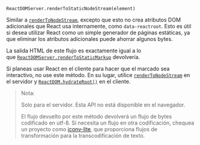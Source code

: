 ```
ReactDOMServer.renderToStaticNodeStream(element)
```

Similar a [`renderToNodeStream`](https://es.reactjs.org/docs/react-dom-server.html#rendertonodestream), excepto que esto no crea atributos DOM adicionales que React usa internamente, como `data-reactroot`. Esto es útil si desea utilizar React como un simple generador de páginas estáticas, ya que eliminar los atributos adicionales puede ahorrar algunos bytes.

La salida HTML de este flujo es exactamente igual a lo que [`ReactDOMServer.renderToStaticMarkup`](https://es.reactjs.org/docs/react-dom-server.html#rendertostaticmarkup) devolvería.

Si planeas usar React en el cliente para hacer que el marcado sea interactivo, no use este método. En su lugar, utilice [`renderToNodeStream`](https://es.reactjs.org/docs/react-dom-server.html#rendertonodestream) en el servidor y [`ReactDOM.hydrateRoot()`](https://es.reactjs.org/docs/react-dom-client.html#hydrateroot) en el cliente.

> Nota:
> 
> Solo para el servidor. Esta API no está disponible en el navegador.
> 
> El flujo devuelto por este método devolverá un flujo de bytes codificado en utf-8. Si necesita un flujo en otra codificación, chequea un proyecto como [iconv-lite](https://www.npmjs.com/package/iconv-lite), que proporciona flujos de transformación para la transcodificación de texto.